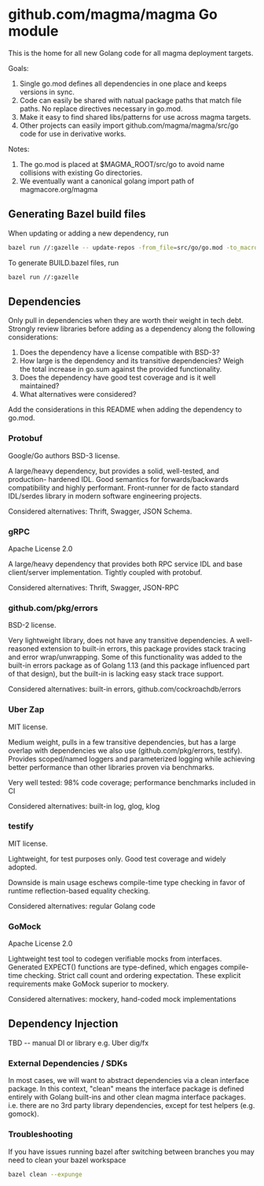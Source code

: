 # github.com/magma/magma Go module

This is the home for all new Golang code for all magma deployment targets.

Goals:

1. Single go.mod defines all dependencies in one place and keeps versions in
   sync.
2. Code can easily be shared with natual package paths that match file paths.
   No replace directives necessary in go.mod.
3. Make it easy to find shared libs/patterns for use across magma targets.
4. Other projects can easily import github.com/magma/magma/src/go code for use in
   derivative works.

Notes:

1. The go.mod is placed at $MAGMA_ROOT/src/go to avoid name collisions with existing Go directories.
2. We eventually want a canonical golang import path of magmacore.org/magma


## Generating Bazel build files

When updating or adding a new dependency, run

```sh
bazel run //:gazelle -- update-repos -from_file=src/go/go.mod -to_macro=go_repositories.bzl%go_repositories
```

To generate BUILD.bazel files, run

```sh
bazel run //:gazelle
```

## Dependencies

Only pull in dependencies when they are worth their weight in tech debt.
Strongly review libraries before adding as a dependency along the following
considerations:

1. Does the dependency have a license compatible with BSD-3?
2. How large is the dependency and its transitive dependencies? Weigh the total
   increase in go.sum against the provided functionality.
3. Does the dependency have good test coverage and is it well maintained?
4. What alternatives were considered?

Add the considerations in this README when adding the dependency to go.mod.

### Protobuf

Google/Go authors BSD-3 license.

A large/heavy dependency, but provides a solid, well-tested, and production-
hardened IDL. Good semantics for forwards/backwards compatibility and highly
performant. Front-runner for de facto standard IDL/serdes library in modern
software engineering projects.

Considered alternatives: Thrift, Swagger, JSON Schema.

### gRPC

Apache License 2.0

A large/heavy dependency that provides both RPC service IDL and base
client/server implementation. Tightly coupled with protobuf.

Considered alternatives: Thrift, Swagger, JSON-RPC

### github.com/pkg/errors

BSD-2 license.

Very lightweight library, does not have any transitive dependencies. A well-
reasoned extension to built-in errors, this package provides stack tracing and
error wrap/unwrapping. Some of this functionality was added to the built-in
errors package as of Golang 1.13 (and this package influenced part of that
design), but the built-in is lacking easy stack trace support.

Considered alternatives: built-in errors, github.com/cockroachdb/errors

### Uber Zap

MIT license.

Medium weight, pulls in a few transitive dependencies, but has a large overlap
with dependencies we also use (github.com/pkg/errors, testify). Provides
scoped/named loggers and parameterized logging while achieving better
performance than other libraries proven via benchmarks.

Very well tested: 98% code coverage; performance benchmarks included in CI

Considered alternatives: built-in log, glog, klog

### testify

MIT license.

Lightweight, for test purposes only. Good test coverage and widely adopted.

Downside is main usage eschews compile-time type checking in favor of runtime
reflection-based equality checking.

Considered alternatives: regular Golang code

### GoMock

Apache License 2.0

Lightweight test tool to codegen verifiable mocks from interfaces. Generated
EXPECT() functions are type-defined, which engages compile-time checking.
Strict call count and ordering expectation. These explicit requirements make
GoMock superior to mockery.

Considered alternatives: mockery, hand-coded mock implementations

## Dependency Injection

TBD -- manual DI or library e.g. Uber dig/fx

### External Dependencies / SDKs

In most cases, we will want to abstract dependencies via a clean interface
package. In this context, "clean" means the interface package is defined
entirely with Golang built-ins and other clean magma interface packages. i.e.
there are no 3rd party library dependencies, except for test helpers (e.g.
gomock).

### Troubleshooting

If you have issues running bazel after switching between branches you may need
to clean your bazel workspace
```sh
bazel clean --expunge
```
